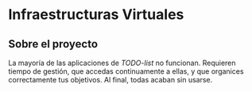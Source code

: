 # Infraestructuras Virtuales

## Sobre el proyecto

La mayoría de las aplicaciones de *TODO-list* no funcionan. Requieren tiempo de gestión, que accedas continuamente a ellas, y que organices correctamente tus objetivos. Al final, todas acaban sin usarse.

